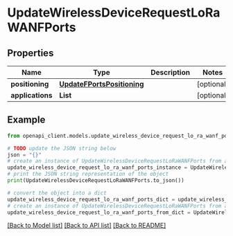 # UpdateWirelessDeviceRequestLoRaWANFPorts


## Properties

Name | Type | Description | Notes
------------ | ------------- | ------------- | -------------
**positioning** | [**UpdateFPortsPositioning**](UpdateFPortsPositioning.md) |  | [optional] 
**applications** | **List** |  | [optional] 

## Example

```python
from openapi_client.models.update_wireless_device_request_lo_ra_wanf_ports import UpdateWirelessDeviceRequestLoRaWANFPorts

# TODO update the JSON string below
json = "{}"
# create an instance of UpdateWirelessDeviceRequestLoRaWANFPorts from a JSON string
update_wireless_device_request_lo_ra_wanf_ports_instance = UpdateWirelessDeviceRequestLoRaWANFPorts.from_json(json)
# print the JSON string representation of the object
print(UpdateWirelessDeviceRequestLoRaWANFPorts.to_json())

# convert the object into a dict
update_wireless_device_request_lo_ra_wanf_ports_dict = update_wireless_device_request_lo_ra_wanf_ports_instance.to_dict()
# create an instance of UpdateWirelessDeviceRequestLoRaWANFPorts from a dict
update_wireless_device_request_lo_ra_wanf_ports_from_dict = UpdateWirelessDeviceRequestLoRaWANFPorts.from_dict(update_wireless_device_request_lo_ra_wanf_ports_dict)
```
[[Back to Model list]](../README.md#documentation-for-models) [[Back to API list]](../README.md#documentation-for-api-endpoints) [[Back to README]](../README.md)


